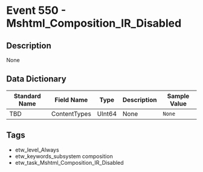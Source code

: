 # Event 550 - Mshtml_Composition_IR_Disabled

## Description
None

## Data Dictionary
|Standard Name|Field Name|Type|Description|Sample Value|
|---|---|---|---|---|
|TBD|ContentTypes|UInt64|None|`None`|

## Tags
* etw_level_Always
* etw_keywords_subsystem composition
* etw_task_Mshtml_Composition_IR_Disabled